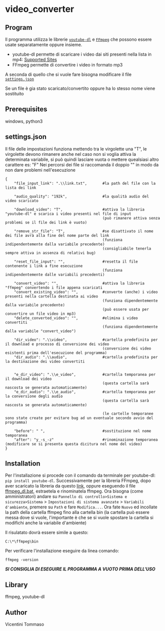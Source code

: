 ﻿# video_converter

## Program

Il programma utilizza le librerie [`youtube-dl`](https://github.com/ytdl-org/youtube-dl) e [`FFmpeg`](https://github.com/FFmpeg) che possono essere usate separatamente oppure insieme.

* youtube-dl permette di scaricare i video dai siti presenti nella lista in mp4: [Supported Sites](https://ytdl-org.github.io/youtube-dl/supportedsites.html) 
* FFmpeg permette di convertire i video in formato mp3

A seconda di quello che si vuole fare bisogna modificare il file [`settings.json`](.\bin\settings.json)

Se un file è gia stato scaricato/convertito oppure ha lo stesso nome viene sostituito

## Prerequisites

windows, python3

## settings.json
Il file delle impostazioni funziona mettendo tra le virgolette una "T", le virgolette devono rimanere anche nel caso non si voglia attiva la determinata variabile, si può quindi lasciare vuota o mettere quealsiasi altro carattere es: "F"
Nei percorsi dei file si raccomanda il doppio "\" in modo da non dare problemi nell'esecuzione

	{
		"file_input_link": ".\\link.txt",		#la path del file con la lista dei link

		"audio_quality": "192k",				#la qualità audio del video scaricato

		"download_video": "T",					#attiva la libreria "youtube-dl" e scarica i video presenti nel file di input
												(può rimanere attiva senza problemi se il file dei link è vuoto)

		"remove_str_file": "T",					#se disattivato il nome dei file avrà alla fine del nome parte del link
												(funziona indipendentemente dalla variabile precedente)
												(consigliabile tenerla sempre attiva in assenza di relativi bug)

		"reset_file_input": "",					#resetta il file contenente i link a fine esecuzione
												(funziona indipendentemente dalle variabili precedenti)

		"convert_video": "",					#attiva la libreria "ffmpeg" convertendo i file appena scaricati
		"convert_existing_video": "",			#converte (anche) i video presenti nella cartella destinata ai video
												(funziona dipendentemente dalla variabile precedente)
												(può essere usata per convertire un file video in mp3)
		"delete_converted_video": "",			#elimina i video convertiti
												(funziona dipendentemente dalla variabile "convert_video")

		"dir_video": ".\\video",				#cartella predefinita per il download e processo di conversione dei video
												(conversione dei video esistenti prima dell'esecuzione del programma)
		"dir_audio": ".\\audio",				#cartella predefinita per la destinazione dei video convertiti

		
		"e_dir_video": ".\\e_video",			#cartella temporanea per il download dei video
												(questa cartella sarà nascosta se generata automaticamente)
		"e_dir_audio": ".\\e_audio",			#cartella temporanea per la conversione degli audio
												(questa cartella sarà nascosta se generata automaticamente)

												(le cartelle temporanee sono state create per evitare bug ad un eventuale secondo avvio del programma)

		"before": " ",							#sostituzione nel nome temporanea
		"after": "y_-s_-z"						#rinominazione temporanea (modificare se si presenta questa dicitura nel nome del video)
	}

## Installation
Per l'installazione si procede con il comando da terminale per youtube-dl: `pip install youtube-dl`.
Successivamente per la libreria FFmpeg, dopo aver scaricato la libreria da questo [link](https://www.gyan.dev/ffmpeg/builds/ffmpeg-git-full.7z), oppure eseguendo il file [ffmpeg_dl.bat](\ffmpeg_dl.bat), estraetela e rinominatela ffmpeg. Ora bisogna (come amministratori) andare su `Pannello di controllo>Sistema e sicurezza>Sistema` > `Impostazioni di sistema avanzate` > `Variabili d'ambiente`, premere su `Path` e fare `Modifica...`. Ora fate `Nuovo` ed incollate la path della cartella ffmpeg fino alla cartella bin (la cartella può essere messa dove si vuole, l'importante è che se si vuole spostare la cartella si modifichi anche la variabile d'ambiente)

Il risulatato dovrà essere simile a questo:

	C:\*\ffmpeg\bin

Per verificare l'installazione eseguire da linea comando:

	ffmpeg -version

***SI CONSIGLIA DI ESEGUIRE IL PROGRAMMA A VUOTO PRIMA DELL'USO***

## Library

ffmpeg, youtube-dl

## Author

Vicentini Tommaso
